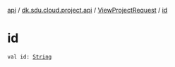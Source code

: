 [api](../../index.md) / [dk.sdu.cloud.project.api](../index.md) / [ViewProjectRequest](index.md) / [id](./id.md)

# id

`val id: `[`String`](https://kotlinlang.org/api/latest/jvm/stdlib/kotlin/-string/index.html)